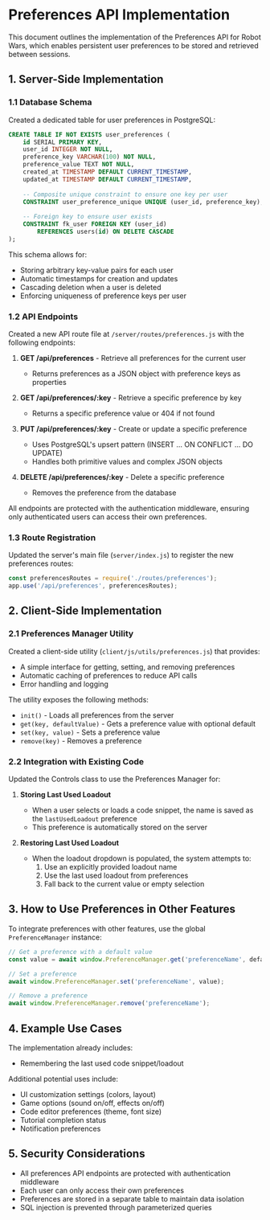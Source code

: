 # Preferences API Implementation

This document outlines the implementation of the Preferences API for Robot Wars, which enables persistent user preferences to be stored and retrieved between sessions.

## 1. Server-Side Implementation

### 1.1 Database Schema

Created a dedicated table for user preferences in PostgreSQL:

```sql
CREATE TABLE IF NOT EXISTS user_preferences (
    id SERIAL PRIMARY KEY,
    user_id INTEGER NOT NULL,
    preference_key VARCHAR(100) NOT NULL,
    preference_value TEXT NOT NULL,
    created_at TIMESTAMP DEFAULT CURRENT_TIMESTAMP,
    updated_at TIMESTAMP DEFAULT CURRENT_TIMESTAMP,
    
    -- Composite unique constraint to ensure one key per user
    CONSTRAINT user_preference_unique UNIQUE (user_id, preference_key),
    
    -- Foreign key to ensure user exists
    CONSTRAINT fk_user FOREIGN KEY (user_id) 
        REFERENCES users(id) ON DELETE CASCADE
);
```

This schema allows for:
- Storing arbitrary key-value pairs for each user
- Automatic timestamps for creation and updates
- Cascading deletion when a user is deleted
- Enforcing uniqueness of preference keys per user

### 1.2 API Endpoints

Created a new API route file at `/server/routes/preferences.js` with the following endpoints:

1. **GET /api/preferences** - Retrieve all preferences for the current user
   - Returns preferences as a JSON object with preference keys as properties

2. **GET /api/preferences/:key** - Retrieve a specific preference by key
   - Returns a specific preference value or 404 if not found

3. **PUT /api/preferences/:key** - Create or update a specific preference
   - Uses PostgreSQL's upsert pattern (INSERT ... ON CONFLICT ... DO UPDATE)
   - Handles both primitive values and complex JSON objects

4. **DELETE /api/preferences/:key** - Delete a specific preference
   - Removes the preference from the database

All endpoints are protected with the authentication middleware, ensuring only authenticated users can access their own preferences.

### 1.3 Route Registration

Updated the server's main file (`server/index.js`) to register the new preferences routes:

```javascript
const preferencesRoutes = require('./routes/preferences');
app.use('/api/preferences', preferencesRoutes);
```

## 2. Client-Side Implementation

### 2.1 Preferences Manager Utility

Created a client-side utility (`client/js/utils/preferences.js`) that provides:

- A simple interface for getting, setting, and removing preferences
- Automatic caching of preferences to reduce API calls
- Error handling and logging

The utility exposes the following methods:
- `init()` - Loads all preferences from the server
- `get(key, defaultValue)` - Gets a preference value with optional default
- `set(key, value)` - Sets a preference value
- `remove(key)` - Removes a preference

### 2.2 Integration with Existing Code

Updated the Controls class to use the Preferences Manager for:

1. **Storing Last Used Loadout**
   - When a user selects or loads a code snippet, the name is saved as the `lastUsedLoadout` preference
   - This preference is automatically stored on the server

2. **Restoring Last Used Loadout**
   - When the loadout dropdown is populated, the system attempts to:
     1. Use an explicitly provided loadout name
     2. Use the last used loadout from preferences
     3. Fall back to the current value or empty selection

## 3. How to Use Preferences in Other Features

To integrate preferences with other features, use the global `PreferenceManager` instance:

```javascript
// Get a preference with a default value
const value = await window.PreferenceManager.get('preferenceName', defaultValue);

// Set a preference
await window.PreferenceManager.set('preferenceName', value);

// Remove a preference
await window.PreferenceManager.remove('preferenceName');
```

## 4. Example Use Cases

The implementation already includes:
- Remembering the last used code snippet/loadout

Additional potential uses include:
- UI customization settings (colors, layout)
- Game options (sound on/off, effects on/off)
- Code editor preferences (theme, font size)
- Tutorial completion status
- Notification preferences

## 5. Security Considerations

- All preferences API endpoints are protected with authentication middleware
- Each user can only access their own preferences
- Preferences are stored in a separate table to maintain data isolation
- SQL injection is prevented through parameterized queries